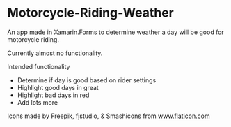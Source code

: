 # Motorcycle-Riding-Weather
An app made in Xamarin.Forms to determine weather a day will be good for motorcycle riding.

Currently almost no functionality.

Intended functionality
 - Determine if day is good based on rider settings
 - Highlight good days in great
 - Highlight bad days in red
 - Add lots more


Icons made by Freepik, fjstudio, & Smashicons from www.flaticon.com 
